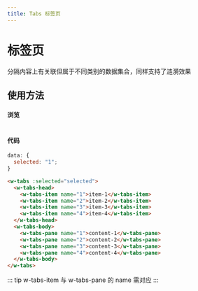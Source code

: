 ```yaml
---
title: Tabs 标签页
---
```


# 标签页

分隔内容上有关联但属于不同类别的数据集合，同样支持了涟漪效果

## 使用方法

#### 浏览

#

<ClientOnly>
<tabs-demos></tabs-demos>
</ClientOnly>

#### 代码

```js
data: {
  selected: "1";
}
```

```html
<w-tabs :selected="selected">
  <w-tabs-head>
    <w-tabs-item name="1">item-1</w-tabs-item>
    <w-tabs-item name="2">item-2</w-tabs-item>
    <w-tabs-item name="3">item-3</w-tabs-item>
    <w-tabs-item name="4">item-4</w-tabs-item>
  </w-tabs-head>
  <w-tabs-body>
    <w-tabs-pane name="1">content-1</w-tabs-pane>
    <w-tabs-pane name="2">content-2</w-tabs-pane>
    <w-tabs-pane name="3">content-3</w-tabs-pane>
    <w-tabs-pane name="4">content-4</w-tabs-pane>
  </w-tabs-body>
</w-tabs>
```

::: tip
w-tabs-item 与 w-tabs-pane 的 name 需对应
:::

